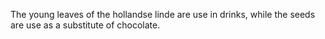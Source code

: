 The young leaves of the hollandse linde are use in drinks, while the seeds are use as a substitute of chocolate.
